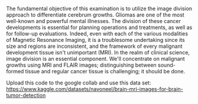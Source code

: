 The fundamental objective of this examination is to utilize the image division approach to differentiate cerebrum growths. Gliomas are one of the most well-known and powerful mental illnesses. 
The division of these cancer developments is essential for planning operations and treatments, as well as for follow-up evaluations. Indeed, even with each of the various modalities of Magnetic Resonance Imaging, it is a troublesome undertaking since its size and regions are inconsistent, and the framework of every malignant development tissue isn't unimportant (MRI). 
In the realm of clinical science, image division is an essential component. We'll concentrate on malignant growths using MRI and FLAIR images; distinguishing between sound-formed tissue and regular cancer tissue is challenging; it should be done.

Upload this code to the google collab
and use this data set: https://www.kaggle.com/datasets/navoneel/brain-mri-images-for-brain-tumor-detection
